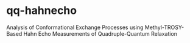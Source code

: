 # qq-hahnecho
Analysis of Conformational Exchange Processes using Methyl-TROSY-Based Hahn Echo Measurements of Quadruple-Quantum Relaxation

